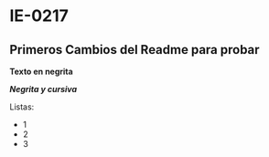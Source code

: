 # IE-0217
## Primeros Cambios del Readme para probar
**Texto en negrita**

***Negrita y cursiva***

Listas:
- 1
- 2
- 3